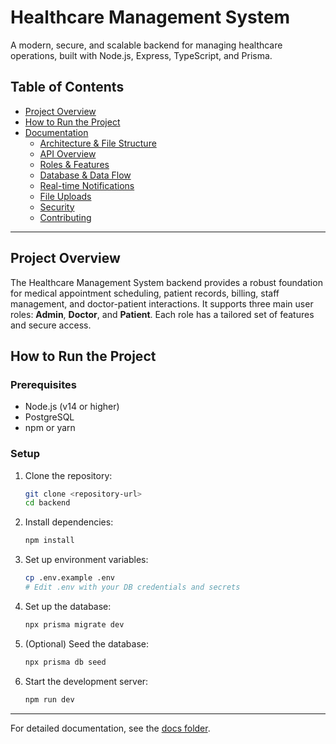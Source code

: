 # Healthcare Management System

A modern, secure, and scalable backend for managing healthcare operations, built with Node.js, Express, TypeScript, and Prisma.

## Table of Contents

- [Project Overview](#project-overview)
- [How to Run the Project](#how-to-run-the-project)
- [Documentation](#documentation)
  - [Architecture & File Structure](backend/docs/architecture.md)
  - [API Overview](backend/docs/api-overview.md)
  - [Roles & Features](backend/docs/roles-features.md)
  - [Database & Data Flow](backend/docs/database.md)
  - [Real-time Notifications](backend/docs/realtime-notifications.md)
  - [File Uploads](backend/docs/file-upload.md)
  - [Security](backend/docs/security.md)
  - [Contributing](backend/docs/contributing.md)

---

## Project Overview

The Healthcare Management System backend provides a robust foundation for medical appointment scheduling, patient records, billing, staff management, and doctor-patient interactions. It supports three main user roles: **Admin**, **Doctor**, and **Patient**. Each role has a tailored set of features and secure access.

## How to Run the Project

### Prerequisites
- Node.js (v14 or higher)
- PostgreSQL
- npm or yarn

### Setup
1. Clone the repository:
   ```bash
   git clone <repository-url>
   cd backend
   ```
2. Install dependencies:
   ```bash
   npm install
   ```
3. Set up environment variables:
   ```bash
   cp .env.example .env
   # Edit .env with your DB credentials and secrets
   ```
4. Set up the database:
   ```bash
   npx prisma migrate dev
   ```
5. (Optional) Seed the database:
   ```bash
   npx prisma db seed
   ```
6. Start the development server:
   ```bash
   npm run dev
   ```

---

For detailed documentation, see the [docs folder](backend/docs/).
